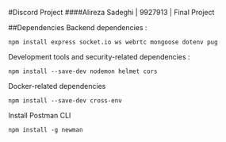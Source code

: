 #Discord Project
####Alireza Sadeghi | 9927913 | Final Project

##Dependencies
Backend dependencies :
```shell
npm install express socket.io ws webrtc mongoose dotenv pug
```
Development tools and security-related dependencies :
```shell
npm install --save-dev nodemon helmet cors
```
Docker-related dependencies
```shell
npm install --save-dev cross-env
```
Install Postman CLI
```shell
npm install -g newman
```